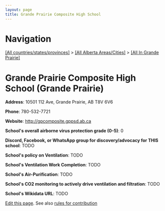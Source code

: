 ```yaml
---
layout: page
title: Grande Prairie Composite High School
---
```

# Navigation

[[All countries/states/provinces]](../../..) > [[All Alberta Areas/Cities]](../..) > [[All In Grande Prairie]](..)

# Grande Prairie Composite High School (Grande Prairie)

**Address**: 10501 112 Ave, Grande Prairie, AB T8V 6V6

**Phone**: 780-532-7721

**Website**: <http://gpcomposite.gppsd.ab.ca>

**School's overall airborne virus protection grade (0-5)**: 0

**Discord, Facebook, or WhatsApp group for discovery/advocacy for THIS school**: TODO

**School's policy on Ventilation**: TODO

**School's Ventilation Work Completion**: TODO

**School's Air-Purification**: TODO

**School's CO2 monitoring to actively drive ventilation and filtration**: TODO

**School's Wikidata URL**: TODO


[Edit this page](https://github.com/ventilate-schools/AB/edit/main/./Grande_Prairie/Grande_Prairie_Composite_High_School.md). See also [rules for contribution](../../../contribution-rules/)